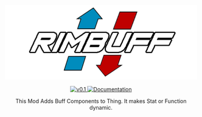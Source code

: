 <p align="center">
    <img src="https://github.com/jhjjgu0115/RimBuff/blob/master/About/Preview.png" alt="JecsTools" />
</p>
<p align="center">
  <a href="https://github.com/jhjjgu0115/RimBuff/releases">
    <img src="https://img.shields.io/badge/release-v0.1-0066cc.svg?style=flat" alt="v0.1" />
  </a>
  <a href="https://github.com/jhjjgu0115/RimBuff/wiki">
    <img src="https://img.shields.io/badge/documentation-Wiki-cc0303.svg?style=flat" alt="Documentation" />
  </a>
</p>

<p align="center">
 This Mod Adds Buff Components to Thing. It makes Stat or Function dynamic.
</p>

